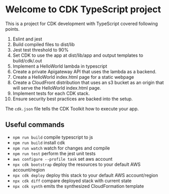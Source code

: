 # Welcome to CDK TypeScript project

This is a project for CDK development with TypeScript covered following points.

1. Eslint and jest
2. Build compiled files to dist/lib
3. Jest test threshold to 90%
4. Set CDK to use the app at dist/lib/app and output templates to build/cdk/.out
5. Implement a HelloWorld lambda in typescript
6. Create a private Apigateway API that uses the lambda as a backend.
7. Create a HelloWorld index.html page for a static webpage
8. Create a CloudFront distribution that uses an s3 bucket as an origin that will serve the HelloWorld index.html page.
9. Implement tests for each CDK stack.
10. Ensure security best practices are backed into the setup.

The `cdk.json` file tells the CDK Toolkit how to execute your app.

## Useful commands

* `npm run build`                       compile typescript to js
* `npm run build`                       install cdk
* `npm run watch`                       watch for changes and compile
* `npm run test`                        perform the jest unit tests
* `aws configure --profile task`        set aws account 
* `npx cdk bootstrap`                   deploy the resources to your default AWS account/region
* `npx cdk deploy`                      deploy this stack to your default AWS account/region
* `npx cdk diff`                        compare deployed stack with current state
* `npx cdk synth`                       emits the synthesized CloudFormation template
